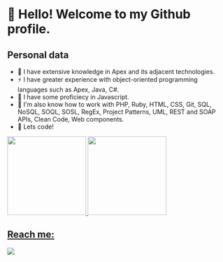 # 👋 Hello! Welcome to my Github profile.

## Personal data
- :footprints: I have extensive knowledge in Apex and its adjacent technologies.
- ⚡ I have greater experience with object-oriented programming languages ​​such as Apex, Java, C#.
- :footprints: I have some proficiecy in Javascript.
- 🔭 I'm also know how to work with PHP, Ruby, HTML, CSS, Git, SQL, NoSQL, SOQL, SOSL, RegEx, Project Patterns, UML, REST and SOAP APIs, Clean Code, Web components.
- :seedling: Lets code!

<div>
<a href="https://github.com/seu-usuário-aqui">
<img loading="lazy" height="180em" src="https://github-readme-stats.vercel.app/api/top-langs/?username=rodrigofentanes&layout=compact&langs_count=7&theme=dracula"/>
<img loading="lazy" height="180em" src="https://github-readme-stats.vercel.app/api?username=rodrigofentanes&show_icons=true&theme=dracula&include_all_commits=true&count_private=true"/>
</div>

## Reach me:

<div>
<a href="https://www.linkedin.com/in/rodrigofentanes" target="_blank"><img loading="lazy" src="https://img.shields.io/badge/-LinkedIn-%230077B5?style=for-the-badge&logo=linkedin&logoColor=white" target="_blank"></a>   
</div>
